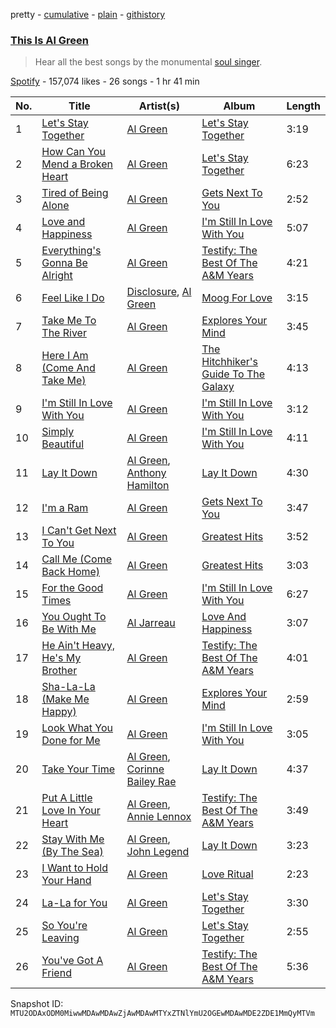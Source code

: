 pretty - [cumulative](/playlists/cumulative/37i9dQZF1DWZMCPjHG57gq.md) - [plain](/playlists/plain/37i9dQZF1DWZMCPjHG57gq) - [githistory](https://github.githistory.xyz/mackorone/spotify-playlist-archive/blob/main/playlists/plain/37i9dQZF1DWZMCPjHG57gq)

### [This Is Al Green](https://open.spotify.com/playlist/37i9dQZF1DWZMCPjHG57gq)

> Hear all the best songs by the monumental <a href="spotify:artist:3dkbV4qihUeMsqN4vBGg93">soul singer</a>.

[Spotify](https://open.spotify.com/user/spotify) - 157,074 likes - 26 songs - 1 hr 41 min

| No. | Title | Artist(s) | Album | Length |
|---|---|---|---|---|
| 1 | [Let's Stay Together](https://open.spotify.com/track/63xdwScd1Ai1GigAwQxE8y) | [Al Green](https://open.spotify.com/artist/3dkbV4qihUeMsqN4vBGg93) | [Let's Stay Together](https://open.spotify.com/album/58eMx3QrTkiRmGGbSz2XL0) | 3:19 |
| 2 | [How Can You Mend a Broken Heart](https://open.spotify.com/track/0xh1nbm202VvLOlpp7JjPA) | [Al Green](https://open.spotify.com/artist/3dkbV4qihUeMsqN4vBGg93) | [Let's Stay Together](https://open.spotify.com/album/5MQx9U0AAIrcbvZ0lL1RCi) | 6:23 |
| 3 | [Tired of Being Alone](https://open.spotify.com/track/5vjmFhes2UVEo5aGQ27q7l) | [Al Green](https://open.spotify.com/artist/3dkbV4qihUeMsqN4vBGg93) | [Gets Next To You](https://open.spotify.com/album/4nTKWrByenmBKz7juWltfi) | 2:52 |
| 4 | [Love and Happiness](https://open.spotify.com/track/2N5x1dQUiWbgHBGDz9P6lr) | [Al Green](https://open.spotify.com/artist/3dkbV4qihUeMsqN4vBGg93) | [I'm Still In Love With You](https://open.spotify.com/album/4vgR7JWeNlnT290kj12UB0) | 5:07 |
| 5 | [Everything's Gonna Be Alright](https://open.spotify.com/track/0WXDQdYxjdvTKw6POrgBbB) | [Al Green](https://open.spotify.com/artist/3dkbV4qihUeMsqN4vBGg93) | [Testify: The Best Of The A&M Years](https://open.spotify.com/album/5Lv1rpF90q8cq8jcEmehRk) | 4:21 |
| 6 | [Feel Like I Do](https://open.spotify.com/track/663E41fUIDEnzN7xTnFLT0) | [Disclosure](https://open.spotify.com/artist/6nS5roXSAGhTGr34W6n7Et), [Al Green](https://open.spotify.com/artist/3dkbV4qihUeMsqN4vBGg93) | [Moog For Love](https://open.spotify.com/album/1ryg2ELCFZ0y1ngN3EiKlT) | 3:15 |
| 7 | [Take Me To The River](https://open.spotify.com/track/7a7drPRRR0mY7kOJDvDWjq) | [Al Green](https://open.spotify.com/artist/3dkbV4qihUeMsqN4vBGg93) | [Explores Your Mind](https://open.spotify.com/album/37ghryiXDoGdHX3eAvhu47) | 3:45 |
| 8 | [Here I Am \(Come And Take Me\)](https://open.spotify.com/track/7rdQaivUL0YNmN6IGAvGVM) | [Al Green](https://open.spotify.com/artist/3dkbV4qihUeMsqN4vBGg93) | [The Hitchhiker's Guide To The Galaxy](https://open.spotify.com/album/5I3nldvG4knCLErxWmOYb2) | 4:13 |
| 9 | [I'm Still In Love With You](https://open.spotify.com/track/7tAKN3F0RnGzNCQQMQSqMR) | [Al Green](https://open.spotify.com/artist/3dkbV4qihUeMsqN4vBGg93) | [I'm Still In Love With You](https://open.spotify.com/album/4vgR7JWeNlnT290kj12UB0) | 3:12 |
| 10 | [Simply Beautiful](https://open.spotify.com/track/0wOXWOjowYXTJiZa2b3rhf) | [Al Green](https://open.spotify.com/artist/3dkbV4qihUeMsqN4vBGg93) | [I'm Still In Love With You](https://open.spotify.com/album/4vgR7JWeNlnT290kj12UB0) | 4:11 |
| 11 | [Lay It Down](https://open.spotify.com/track/3uwqmrJ1SfKoXhfYNHTO4J) | [Al Green](https://open.spotify.com/artist/3dkbV4qihUeMsqN4vBGg93), [Anthony Hamilton](https://open.spotify.com/artist/2DzRMyWgjuMbYvt5BLbpCo) | [Lay It Down](https://open.spotify.com/album/1lanaz3WgCVv2brd64XVeK) | 4:30 |
| 12 | [I'm a Ram](https://open.spotify.com/track/00tygVu9Jqie5Vk9VqPhF5) | [Al Green](https://open.spotify.com/artist/3dkbV4qihUeMsqN4vBGg93) | [Gets Next To You](https://open.spotify.com/album/4nTKWrByenmBKz7juWltfi) | 3:47 |
| 13 | [I Can't Get Next To You](https://open.spotify.com/track/5zWN2P9kqRKM2rjXrjewpB) | [Al Green](https://open.spotify.com/artist/3dkbV4qihUeMsqN4vBGg93) | [Greatest Hits](https://open.spotify.com/album/0fgloBlv8EpPqyL4j1W4AO) | 3:52 |
| 14 | [Call Me \(Come Back Home\)](https://open.spotify.com/track/71TU2YjPKqyoRXxO15QiE4) | [Al Green](https://open.spotify.com/artist/3dkbV4qihUeMsqN4vBGg93) | [Greatest Hits](https://open.spotify.com/album/0fgloBlv8EpPqyL4j1W4AO) | 3:03 |
| 15 | [For the Good Times](https://open.spotify.com/track/09nLxlLiZXMMMjhd6A0Yg4) | [Al Green](https://open.spotify.com/artist/3dkbV4qihUeMsqN4vBGg93) | [I'm Still In Love With You](https://open.spotify.com/album/4vgR7JWeNlnT290kj12UB0) | 6:27 |
| 16 | [You Ought To Be With Me](https://open.spotify.com/track/1mjLVtmT7EwwgWB2RPwZRL) | [Al Jarreau](https://open.spotify.com/artist/3YR92OLKlvkK5oKNekSqXe) | [Love And Happiness](https://open.spotify.com/album/04frYt9UMyGnZqztK3Qevg) | 3:07 |
| 17 | [He Ain't Heavy, He's My Brother](https://open.spotify.com/track/3dZ6ZgbnULNpPFjfr4bHxa) | [Al Green](https://open.spotify.com/artist/3dkbV4qihUeMsqN4vBGg93) | [Testify: The Best Of The A&M Years](https://open.spotify.com/album/5Lv1rpF90q8cq8jcEmehRk) | 4:01 |
| 18 | [Sha\-La\-La \(Make Me Happy\)](https://open.spotify.com/track/2wqF1ipfXE204LdA1QmoXa) | [Al Green](https://open.spotify.com/artist/3dkbV4qihUeMsqN4vBGg93) | [Explores Your Mind](https://open.spotify.com/album/37ghryiXDoGdHX3eAvhu47) | 2:59 |
| 19 | [Look What You Done for Me](https://open.spotify.com/track/5Hom7ZjELpw1mt84BVnwSp) | [Al Green](https://open.spotify.com/artist/3dkbV4qihUeMsqN4vBGg93) | [I'm Still In Love With You](https://open.spotify.com/album/4vgR7JWeNlnT290kj12UB0) | 3:05 |
| 20 | [Take Your Time](https://open.spotify.com/track/1pwy1QgUguLCykSAmLPMIQ) | [Al Green](https://open.spotify.com/artist/3dkbV4qihUeMsqN4vBGg93), [Corinne Bailey Rae](https://open.spotify.com/artist/29WzbAQtDnBJF09es0uddn) | [Lay It Down](https://open.spotify.com/album/1lanaz3WgCVv2brd64XVeK) | 4:37 |
| 21 | [Put A Little Love In Your Heart](https://open.spotify.com/track/0Zy1yjB9wMfm76pcEF2egT) | [Al Green](https://open.spotify.com/artist/3dkbV4qihUeMsqN4vBGg93), [Annie Lennox](https://open.spotify.com/artist/5MspMQqdVbdwP6ax3GXqum) | [Testify: The Best Of The A&M Years](https://open.spotify.com/album/5Lv1rpF90q8cq8jcEmehRk) | 3:49 |
| 22 | [Stay With Me \(By The Sea\)](https://open.spotify.com/track/3emeFHNqBxEcGoYMfbmLdS) | [Al Green](https://open.spotify.com/artist/3dkbV4qihUeMsqN4vBGg93), [John Legend](https://open.spotify.com/artist/5y2Xq6xcjJb2jVM54GHK3t) | [Lay It Down](https://open.spotify.com/album/1lanaz3WgCVv2brd64XVeK) | 3:23 |
| 23 | [I Want to Hold Your Hand](https://open.spotify.com/track/6Maz8Nl332osh3AAFnhukQ) | [Al Green](https://open.spotify.com/artist/3dkbV4qihUeMsqN4vBGg93) | [Love Ritual](https://open.spotify.com/album/2TzM9ffwAbz3Pndo1TGljU) | 2:23 |
| 24 | [La\-La for You](https://open.spotify.com/track/6TflF2GGDNccBBTNNBKp2j) | [Al Green](https://open.spotify.com/artist/3dkbV4qihUeMsqN4vBGg93) | [Let's Stay Together](https://open.spotify.com/album/5MQx9U0AAIrcbvZ0lL1RCi) | 3:30 |
| 25 | [So You're Leaving](https://open.spotify.com/track/1UvPQPEyVZdNCeCEGGuTzd) | [Al Green](https://open.spotify.com/artist/3dkbV4qihUeMsqN4vBGg93) | [Let's Stay Together](https://open.spotify.com/album/5MQx9U0AAIrcbvZ0lL1RCi) | 2:55 |
| 26 | [You've Got A Friend](https://open.spotify.com/track/0fb8yW05S7hPXrOf5Il2hR) | [Al Green](https://open.spotify.com/artist/3dkbV4qihUeMsqN4vBGg93) | [Testify: The Best Of The A&M Years](https://open.spotify.com/album/5Lv1rpF90q8cq8jcEmehRk) | 5:36 |

Snapshot ID: `MTU2ODAxODM0MiwwMDAwMDAwZjAwMDAwMTYxZTNlYmU2OGEwMDAwMDE2ZDE1MmQyMTVm`